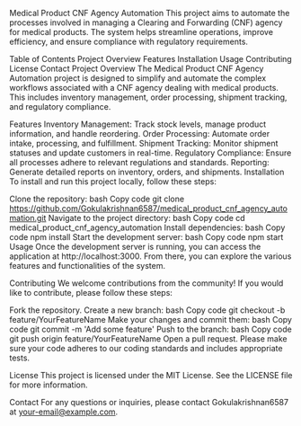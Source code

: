 Medical Product CNF Agency Automation
This project aims to automate the processes involved in managing a Clearing and Forwarding (CNF) agency for medical products. The system helps streamline operations, improve efficiency, and ensure compliance with regulatory requirements.

Table of Contents
Project Overview
Features
Installation
Usage
Contributing
License
Contact
Project Overview
The Medical Product CNF Agency Automation project is designed to simplify and automate the complex workflows associated with a CNF agency dealing with medical products. This includes inventory management, order processing, shipment tracking, and regulatory compliance.

Features
Inventory Management: Track stock levels, manage product information, and handle reordering.
Order Processing: Automate order intake, processing, and fulfillment.
Shipment Tracking: Monitor shipment statuses and update customers in real-time.
Regulatory Compliance: Ensure all processes adhere to relevant regulations and standards.
Reporting: Generate detailed reports on inventory, orders, and shipments.
Installation
To install and run this project locally, follow these steps:

Clone the repository:
bash
Copy code
git clone https://github.com/Gokulakrishnan6587/medical_product_cnf_agency_automation.git
Navigate to the project directory:
bash
Copy code
cd medical_product_cnf_agency_automation
Install dependencies:
bash
Copy code
npm install
Start the development server:
bash
Copy code
npm start
Usage
Once the development server is running, you can access the application at http://localhost:3000. From there, you can explore the various features and functionalities of the system.

Contributing
We welcome contributions from the community! If you would like to contribute, please follow these steps:

Fork the repository.
Create a new branch:
bash
Copy code
git checkout -b feature/YourFeatureName
Make your changes and commit them:
bash
Copy code
git commit -m 'Add some feature'
Push to the branch:
bash
Copy code
git push origin feature/YourFeatureName
Open a pull request.
Please make sure your code adheres to our coding standards and includes appropriate tests.

License
This project is licensed under the MIT License. See the LICENSE file for more information.

Contact
For any questions or inquiries, please contact Gokulakrishnan6587 at your-email@example.com.

